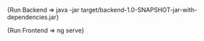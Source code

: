 {Run Backend => java -jar target/backend-1.0-SNAPSHOT-jar-with-dependencies.jar}



{Run Frontend => ng serve}
